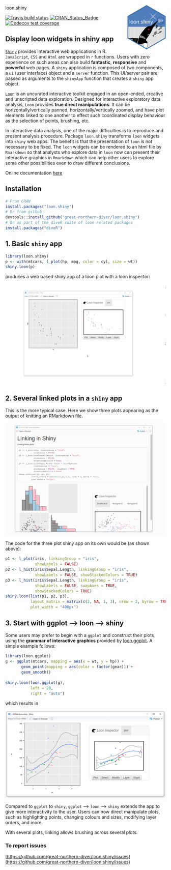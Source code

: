 loon.shiny <img src="man/figures/logo.png" align="right" width="120" />

[![Travis build status](https://travis-ci.org/z267xu/loon.shiny.svg?branch=master)](https://travis-ci.org/z267xu/loon.shiny)
[![CRAN\_Status\_Badge](http://www.r-pkg.org/badges/version/loon.shiny)](https://cran.r-project.org/package=loon.shiny)
[![Codecov test coverage](https://codecov.io/gh/z267xu/loon.shiny/branch/master/graph/badge.svg)](https://codecov.io/gh/z267xu/loon.shiny?branch=master)

## Display loon widgets in shiny app


[`Shiny`](https://shiny.rstudio.com/) provides interactive web applications in R. `JavaScript`, `CSS` and `Html` are wrapped in `r` functions. Users with zero experience on such areas can also build **fantastic**, **responsive** and **powerful** web pages. A `shiny` application is composed of two components, a `ui` (user interface) object and a `server` function. This UI/server pair are passed as arguments to the `shinyApp` function that creates a `shiny` app object.

[`Loon`](https://cran.r-project.org/web/packages/loon/vignettes/introduction.html) is an uncurated interactive toolkit engaged in an open-ended, creative and unscripted data exploration. Designed for interactive exploratory data analysis, `Loon` provides **true direct manipulations**. It can be horizontally/vertically panned, horizontally/vertically zoomed, and have plot elements linked to one another to effect such coordinated display behaviour as the selection of points, brushing, etc.

   In interactive data analysis, one of the major difficulties is to reproduce and present analysis procedure. Package `loon.shiny` transforms `loon` widgets into `shiny` web apps. The benefit is that the presentation of `loon` is not necessary to be fixed. The `loon` widgets can be rendered to an html file by `Rmarkdown` so that analysts who explore data in `loon` now can present their interactive graphics in `Rmarkdown` which can help other users to explore some other possibilities even to draw different conclusions. 

Online documentation [here](http://great-northern-diver.github.io/loon.shiny/)

## Installation

   ```r
   # From CRAN
   install.packages("loon.shiny")
   # Or from github
   devtools::install_github("great-northern-diver/loon.shiny")
   # Or as part of the diveR suite of loon related packages
   install.packages("diveR")
   ```

## 1. Basic `shiny` app

```r
library(loon.shiny)
p <- with(mtcars, l_plot(hp, mpg, color = cyl, size = wt))
shiny.loon(p)
```
produces a web based shiny app of a loon plot with a loon inspector:

![](man/figures/loonShiny.gif)

## 2. Several linked plots in a `shiny` app

This is the more typical case. Here we show three plots
appearing as the output of knitting an RMarkdown file.

![](man/figures/shinyDemo.gif)

The code for the three plot shiny app on its own would be
(as shown above):

```r
p1 <- l_plot(iris, linkingGroup = "iris",
             showLabels = FALSE)
p2 <- l_hist(iris$Sepal.Length, linkingGroup = "iris",
             showLabels = FALSE, showStackedColors = TRUE)
p3 <- l_hist(iris$Sepal.Length, linkingGroup = "iris",
             showLabels = FALSE, swapAxes = TRUE,
             showStackedColors = TRUE)
shiny.loon(list(p1, p2, p3),
           layout_matrix = matrix(c(2, NA, 1, 3), nrow = 2, byrow = TRUE),
           plot_width = "400px")
```    


## 3. Start with ggplot --> loon --> shiny

Some users may prefer to begin with a `ggplot` and construct their plots
using the **grammar of interactive graphics** provided by 
[loon.ggplot](https://great-northern-diver.github.io/loon.ggplot/).
A simple example follows:

```r
library(loon.ggplot)
g <- ggplot(mtcars, mapping = aes(x = wt, y = hp)) + 
       geom_point(mapping = aes(color = factor(gear))) + 
       geom_smooth()

shiny.loon(loon.ggplot(g),
           left = 20,
           right = "auto")
```

which results in
    
![](man/figures/ggplotLoonShiny.PNG)
   

Compared to `ggplot` to `shiny`, `ggplot` --> `loon` --> `shiny` extends the app to give more interactivity to the user. Users can now direct manipulate plots, such as highlighting points, changing colours and sizes, modifying layer orders, and more.

With several plots, linking allows brushing across several plots.


### To report issues

[https://github.com/great-northern-diver/loon.shiny/issues](https://github.com/great-northern-diver/loon.shiny/issues)

